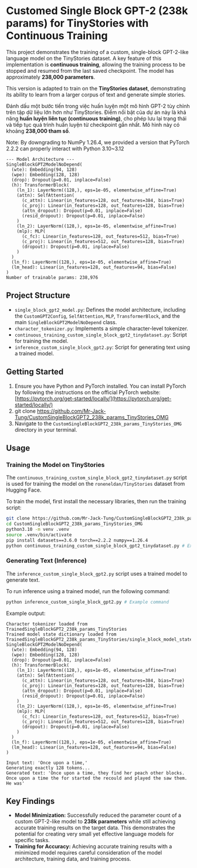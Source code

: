 # Customed Single Block GPT-2 (238k params) for TinyStories with Continuous Training

This project demonstrates the training of a custom, single-block GPT-2-like language model on the TinyStories dataset. A key feature of this implementation is **continuous training**, allowing the training process to be stopped and resumed from the last saved checkpoint. The model has approximately **238,000 parameters**.

This version is adapted to train on the **TinyStories dataset**, demonstrating its ability to learn from a larger corpus of text and generate simple stories.

Đánh dấu một bước tiến trong việc huấn luyện một mô hình GPT-2 tùy chỉnh trên tập dữ liệu lớn hơn như TinyStories. Điểm nổi bật của dự án này là khả năng **huấn luyện liên tục (continuous training)**, cho phép lưu lại trạng thái và tiếp tục quá trình huấn luyện từ checkpoint gần nhất. Mô hình này có khoảng **238,000 tham số**.

Note: By downgrading to NumPy 1.26.4, we provided a version that PyTorch 2.2.2 can properly interact with Python 3.10~3.12


```
--- Model Architecture ---
SingleBlockGPT2ModelNoDepend(
  (wte): Embedding(94, 128)
  (wpe): Embedding(128, 128)
  (drop): Dropout(p=0.01, inplace=False)
  (h): TransformerBlock(
    (ln_1): LayerNorm((128,), eps=1e-05, elementwise_affine=True)
    (attn): SelfAttention(
      (c_attn): Linear(in_features=128, out_features=384, bias=True)
      (c_proj): Linear(in_features=128, out_features=128, bias=True)
      (attn_dropout): Dropout(p=0.01, inplace=False)
      (resid_dropout): Dropout(p=0.01, inplace=False)
    )
    (ln_2): LayerNorm((128,), eps=1e-05, elementwise_affine=True)
    (mlp): MLP(
      (c_fc): Linear(in_features=128, out_features=512, bias=True)
      (c_proj): Linear(in_features=512, out_features=128, bias=True)
      (dropout): Dropout(p=0.01, inplace=False)
    )
  )
  (ln_f): LayerNorm((128,), eps=1e-05, elementwise_affine=True)
  (lm_head): Linear(in_features=128, out_features=94, bias=False)
)
Number of trainable params: 238,976
```

## Project Structure

-   `single_block_gpt2_model.py`: Defines the model architecture, including the `CustomGPT2Config`, `SelfAttention`, `MLP`, `TransformerBlock`, and the main `SingleBlockGPT2ModelNoDepend` class.
-   `character_tokenizer.py`: Implements a simple character-level tokenizer.
-   `continuous_training_custom_single_block_gpt2_tinydataset.py`: Script for training the model.
-   `inference_custom_single_block_gpt2.py`: Script for generating text using a trained model.

## Getting Started

1.  Ensure you have Python and PyTorch installed. You can install PyTorch by following the instructions on the official PyTorch website: [https://pytorch.org/get-started/locally/](https://pytorch.org/get-started/locally/)
2.  git clone https://github.com/Mr-Jack-Tung/CustomSingleBlockGPT2_238k_params_TinyStories_OMG
3.  Navigate to the `CustomSingleBlockGPT2_238k_params_TinyStories_OMG` directory in your terminal.

## Usage

### Training the Model on TinyStories

The `continuous_training_custom_single_block_gpt2_tinydataset.py` script is used for training the model on the `roneneldan/TinyStories` dataset from Hugging Face.

To train the model, first install the necessary libraries, then run the training script:

```bash
git clone https://github.com/Mr-Jack-Tung/CustomSingleBlockGPT2_238k_params_TinyStories_OMG
cd CustomSingleBlockGPT2_238k_params_TinyStories_OMG
python3.10 -m venv .venv
source .venv/bin/activate
pip install datasets==3.6.0 torch==2.2.2 numpy==1.26.4
python continuous_training_custom_single_block_gpt2_tinydataset.py # Example command
```

### Generating Text (Inference)

The `inference_custom_single_block_gpt2.py` script uses a trained model to generate text.

To run inference using a trained model, run the following command:

```bash
python inference_custom_single_block_gpt2.py # Example command
```

Example output:
```
Character tokenizer loaded from TrainedSingleBlockGPT2_238k_params_TinyStories
Trained model state dictionary loaded from TrainedSingleBlockGPT2_238k_params_TinyStories/single_block_model_state_dict.pth
SingleBlockGPT2ModelNoDepend(
  (wte): Embedding(94, 128)
  (wpe): Embedding(128, 128)
  (drop): Dropout(p=0.01, inplace=False)
  (h): TransformerBlock(
    (ln_1): LayerNorm((128,), eps=1e-05, elementwise_affine=True)
    (attn): SelfAttention(
      (c_attn): Linear(in_features=128, out_features=384, bias=True)
      (c_proj): Linear(in_features=128, out_features=128, bias=True)
      (attn_dropout): Dropout(p=0.01, inplace=False)
      (resid_dropout): Dropout(p=0.01, inplace=False)
    )
    (ln_2): LayerNorm((128,), eps=1e-05, elementwise_affine=True)
    (mlp): MLP(
      (c_fc): Linear(in_features=128, out_features=512, bias=True)
      (c_proj): Linear(in_features=512, out_features=128, bias=True)
      (dropout): Dropout(p=0.01, inplace=False)
    )
  )
  (ln_f): LayerNorm((128,), eps=1e-05, elementwise_affine=True)
  (lm_head): Linear(in_features=128, out_features=94, bias=False)
)

Input text: 'Once upon a time,'
Generating exactly 128 tokens...
Generated text: 'Once upon a time, they find her peach other blocks. Once upon a time the for started the recould and played the saw them. He was'
```

## Key Findings

-   **Model Minimization:** Successfully reduced the parameter count of a custom GPT-2-like model to **238k parameters** while still achieving accurate training results on the target data. This demonstrates the potential for creating very small yet effective language models for specific tasks.
-   **Training for Accuracy:** Achieving accurate training results with a minimized model requires careful consideration of the model architecture, training data, and training process.
